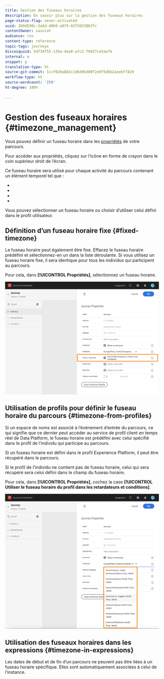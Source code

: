 ```yaml
---
title: Gestion des fuseaux horaires
description: En savoir plus sur la gestion des fuseaux horaires
page-status-flag: never-activated
uuid: 269d590c-5a6d-40b9-a879-02f5033863fc
contentOwner: sauviat
audience: rns
content-type: reference
topic-tags: journeys
discoiquuid: 5df34f55-135a-4ea8-afc2-f9427ce5ae7b
internal: n
snippet: y
translation-type: ht
source-git-commit: 1ccf020a882c1d6d9bd00f2e9f5d6b2aee6f7829
workflow-type: ht
source-wordcount: '259'
ht-degree: 100%

---
```




# Gestion des fuseaux horaires {#timezone_management}

Vous pouvez définir un fuseau horaire dans les [propriétés](../building-journeys/changing-properties.md) de votre parcours.

Pour accéder aux propriétés, cliquez sur l’icône en forme de crayon dans le coin supérieur droit de l’écran.

Ce fuseau horaire sera utilisé pour chaque activité du parcours contenant un élément temporel tel que :

* [](../building-journeys/condition-activity.md#time_condition)
* [](../building-journeys/condition-activity.md#date_condition)
* [](../building-journeys/wait-activity.md#custom)
* [](../building-journeys/wait-activity.md#fixed_date)

Vous pouvez sélectionner un fuseau horaire ou choisir d’utiliser celui défini dans le profil utilisateur.

## Définition d’un fuseau horaire fixe {#fixed-timezone}

Le fuseau horaire peut également être fixe. Effacez le fuseau horaire prédéfini et sélectionnez-en un dans la liste déroulante. Si vous utilisez un fuseau horaire fixe, il sera identique pour tous les individus qui participent au parcours.

Pour cela, dans **[!UICONTROL Propriétés]**, sélectionnez un fuseau horaire.

![](../assets/journey73.png)

## Utilisation de profils pour définir le fuseau horaire du parcours {#timezone-from-profiles}

Si un espace de noms est associé à l’événement d’entrée du parcours, ce qui signifie que ce dernier peut accéder au service de profil client en temps réel de Data Platform, le fuseau horaire est prédéfini avec celui spécifié dans le profil de l’individu qui participe au parcours.

Si un fuseau horaire est défini dans le profil Experience Platform, il peut être récupéré dans le parcours.

Si le profil de l’individu ne contient pas de fuseau horaire, celui qui sera récupéré sera celui défini dans le champ du fuseau horaire.

Pour cela, dans **[!UICONTROL Propriétés]**, cochez la case **[!UICONTROL Utiliser le fuseau horaire du profil dans les retardateurs et conditions]**.

![](../assets/journey72.png)

## Utilisation des fuseaux horaires dans les expressions {#timezone-in-expressions}

Les dates de début et de fin d’un parcours ne peuvent pas être liées à un fuseau horaire spécifique. Elles sont automatiquement associées à celui de l’instance.
